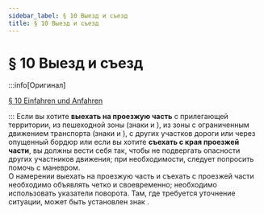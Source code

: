 ```yaml
---
sidebar_label: § 10 Выезд и съезд
title: § 10 Выезд и съезд
---
```


<VerifiedTranslationIcon />

# § 10 Выезд и съезд

:::info[Оригинал]

[§ 10 Einfahren und Anfahren](https://www.gesetze-im-internet.de/stvo_2013/__10.html)

:::
Если вы хотите **выехать на проезжую часть** c прилегающей территории, из пешеходной зоны (знаки <TrafficSign sign="242.1" /> и <TrafficSign sign="242.2" />), из зоны с ограниченным движением транспорта (знаки <TrafficSign sign="325.1" /> и <TrafficSign sign="325.2"/>), с других участков дороги или через опущенный бордюр или если вы хотите **съехать с края проезжей части**, вы должны вести себя так, чтобы не подвергать опасности других участников движения; при необходимости, следует попросить помочь с маневром.  
О намерении выехать на проезжую часть и съехать с проезжей части необходимо объявлять четко и своевременно; необходимо использовать
указатели поворота. Там, где требуется уточнение ситуации, может быть установлен знак <TrafficSign sign="205" />.